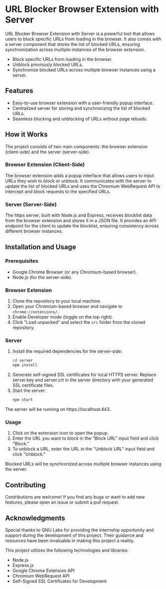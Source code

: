 
# URL Blocker Browser Extension with Server

URL Blocker Browser Extension with Server is a powerful tool that allows users to block specific URLs from loading in the browser. It also comes with a server component that stores the list of blocked URLs, ensuring synchronization across multiple instances of the browser extension.

- Block specific URLs from loading in the browser.
- Unblock previously blocked URLs.
- Synchronize blocked URLs across multiple browser instances using a server.

## Features

- Easy-to-use browser extension with a user-friendly popup interface.
- Centralized server for storing and synchronizing the list of blocked URLs.
- Seamless blocking and unblocking of URLs without page reloads.

## How it Works

The project consists of two main components: the browser extension (client-side) and the server (server-side).

### Browser Extension (Client-Side)

The browser extension adds a popup interface that allows users to input URLs they wish to block or unblock. It communicates with the server to update the list of blocked URLs and uses the Chromium WebRequest API to intercept and block requests to the specified URLs.

### Server (Server-Side)

The https server, built with Node.js and Express, receives blocklist data from the browser extension and stores it in a JSON file. It provides an API endpoint for the client to update the blocklist, ensuring consistency across different browser instances.

## Installation and Usage

### Prerequisites

- Google Chrome Browser (or any Chromium-based browser).
- Node.js (for the server-side).

### Browser Extension

1. Clone the repository to your local machine.
2. Open your Chromium-based browser and navigate to `chrome://extensions/`.
3. Enable Developer mode (toggle on the top right).
4. Click "Load unpacked" and select the `src` folder from the cloned repository.

### Server

1. Install the required dependencies for the server-side:
    ```bash
    cd server
    npm install
2. Generate self-signed SSL certificates for local HTTPS server. Replace server.key and server.crt in the server directory with your generated SSL certificate files.
3. Start the server:
    ```bash
    npm start

The server will be running on https://localhost:443.

### Usage

1. Click on the extension icon to open the popup.
2. Enter the URL you want to block in the "Block URL" input field and click "Block."
3. To unblock a URL, enter the URL in the "Unblock URL" input field and click "Unblock."

Blocked URLs will be synchronized across multiple browser instances using the server.

## Contributing

Contributions are welcome! If you find any bugs or want to add new features, please open an issue or submit a pull request.

## Acknowledgments

Special thanks to QNU Labs for providing the internship opportunity and support during the development of this project. Their guidance and resources have been invaluable in making this project a reality.

This project utilizes the following technologies and libraries:

- Node.js
- Express.js
- Google Chrome Extension API
- Chromium WebRequest API
- Self-Signed SSL Certificates for Development


